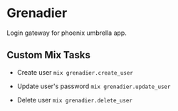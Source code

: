 # Grenadier

Login gateway for phoenix umbrella app.

## Custom Mix Tasks

* Create user `mix grenadier.create_user`

* Update user's password `mix grenadier.update_user`

* Delete user `mix grenadier.delete_user`
